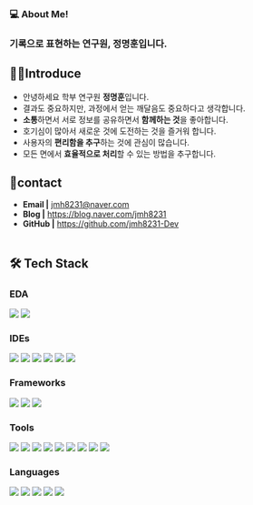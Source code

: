 ### 💻 About Me!</br>
### 기록으로 표현하는 연구원, 정명훈입니다.</br>

## 🧚‍♀️Introduce
 - 안녕하세요 학부 연구원 **정명훈**입니다.</br>
 - 결과도 중요하지만, 과정에서 얻는 깨달음도 중요하다고 생각합니다.</br>
 - **소통**하면서 서로 정보를 공유하면서 **함께하는 것**을 좋아합니다.</br>
 - 호기심이 많아서 새로운 것에 도전하는 것을 즐거워 합니다.</br>
 - 사용자의 **편리함을 추구**하는 것에 관심이 많습니다.</br>
 - 모든 면에서 **효율적으로 처리**할 수 있는 방법을 추구합니다.</br>

## 💌contact
 - **Email |** jmh8231@naver.com
 - **Blog |** https://blog.naver.com/jmh8231
 - **GitHub |** https://github.com/jmh8231-Dev
 <br></br>
 
## 🛠 Tech Stack

### EDA
<p>
  <img src="https://img.shields.io/badge/KiCad-314CB0?style=flat&logo=kicad&logoColor=white"/>
  <img src="https://img.shields.io/badge/Altium%20Designer-111111?style=flat&logo=altiumdesigner&logoColor=white"/>
</p>

### IDEs
<p>
  <img src="https://img.shields.io/badge/Arduino%20IDE-00979D?style=flat&logo=arduino&logoColor=white"/>
  <img src="https://img.shields.io/badge/STM32CubeIDE-03234B?style=flat&logo=stmicroelectronics&logoColor=white"/>
  <img src="https://img.shields.io/badge/VS%20Code-007ACC?style=flat&logo=visualstudiocode&logoColor=white"/>
  <img src="https://img.shields.io/badge/PyCharm-000000?style=flat&logo=pycharm&logoColor=white"/>
  <img src="https://img.shields.io/badge/Eclipse%20IDE-2C2255?style=flat&logo=eclipseide&logoColor=white"/>
  <img src="https://img.shields.io/badge/Google%20Colab-F9AB00?style=flat&logo=googlecolab&logoColor=white"/>
</p>

### Frameworks
<p>
  <img src="https://img.shields.io/badge/Ultralytics%20YOLO-111F68?style=flat"/>
  <img src="https://img.shields.io/badge/FreeRTOS-0091EA?style=flat&logo=freertos&logoColor=white"/>
  <img src="https://img.shields.io/badge/Yocto%20Project-024EA2?style=flat&logo=yoctoproject&logoColor=white"/>
</p>

### Tools
<p>
  <img src="https://img.shields.io/badge/SquareLine%20Studio-1B1F23?style=flat&logo=lvgl&logoColor=white"/>
  <img src="https://img.shields.io/badge/Notion-000000?style=flat&logo=notion&logoColor=white"/>
  <img src="https://img.shields.io/badge/Figma-F24E1E?style=flat&logo=figma&logoColor=white"/>
  <img src="https://img.shields.io/badge/Slack-4A154B?style=flat&logo=slack&logoColor=white"/>
  <img src="https://img.shields.io/badge/GitHub-181717?style=flat&logo=github&logoColor=white"/>
  <img src="https://img.shields.io/badge/RPA%20Lite-FF3E00?style=flat"/>
  <img src="https://img.shields.io/badge/AutoCAD-0696D7?style=flat&logo=autocad&logoColor=white"/>
  <img src="https://img.shields.io/badge/Appium-673AB7?style=flat&logo=appium&logoColor=white"/>
  <img src="https://img.shields.io/badge/Vitis-EE0000?style=flat&logo=xilinx&logoColor=white"/>
</p>

### Languages
<p>
  <img src="https://img.shields.io/badge/C-A8B9CC?style=flat&logo=c&logoColor=white"/>
  <img src="https://img.shields.io/badge/Java-007396?style=flat&logo=openjdk&logoColor=white"/>
  <img src="https://img.shields.io/badge/MATLAB-0076A8?style=flat&logo=mathworks&logoColor=white"/>
  <img src="https://img.shields.io/badge/Python-3776AB?style=flat&logo=python&logoColor=white"/>
  <img src="https://img.shields.io/badge/Verilog%20HDL-8A2BE2?style=flat&logo=ieee&logoColor=white"/>
</p>






